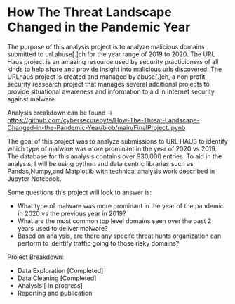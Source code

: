 # How The Threat Landscape Changed in the Pandemic Year

The purpose of this analysis project is to analyze malicious domains submitted to url.abuse[.]ch for the year range of 2019 to 2020. The URL Haus project is an amazing resource used by security practicioners of all kinds to help share and provide insight into malicious urls discovered. The URLhaus project is created and managed by abuse[.]ch, a non profit security reasearch project that manages several additional projects to provide situational awareness and information to aid in internet security against malware.

Analysis breakdown can be found -> https://github.com/cybersecurebyte/How-The-Threat-Landscape-Changed-in-the-Pandemic-Year/blob/main/FinalProject.ipynb

The goal of this project was to analyze submissions to URL HAUS to identify which type of malware was more prominant in the year of 2020 vs 2019. The database for this analysis contains over 930,000 entries. To aid in the analysis, I will be using python and data centric libraries such as Pandas,Numpy,and Matplotlib with technical analysis work described in Jupyter Notebook. 

Some questions this project will look to answer is:

- What type of malware was more prominant in the year of the pandemic in 2020 vs the previous year in 2019?
- What are the most common top level domains seen over the past 2 years used to deliver malware?
- Based on analysis, are there any specifc threat hunts organization can perform to identify traffic going to those risky domains?


Project Breakdown:
- Data Exploration [Completed]
- Data Cleaning [Completed]
- Analysis [ In progress]
- Reporting and publication


